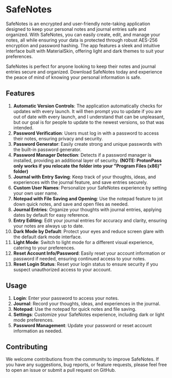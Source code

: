 # SafeNotes

SafeNotes is an encrypted and user-friendly note-taking application designed to keep your personal notes and journal entries safe and organized. With SafeNotes, you can easily create, edit, and manage your notes, all while ensuring your data is protected through robust AES-256 encryption and password hashing. The app features a sleek and intuitive interface built with MaterialSkin, offering light and dark themes to suit your preferences.

SafeNotes is perfect for anyone looking to keep their notes and journal entries secure and organized. Download SafeNotes today and experience the peace of mind of knowing your personal information is safe.

## Features

1. **Automatic Version Controls**: The application automatically checks for updates with every launch. It will then prompt you to update if you are out of date with every launch, and I understand that can be unpleasant, but our goal is for people to update to the newest versions, so that was intended.
2. **Password Verification**: Users must log in with a password to access their notes, ensuring privacy and security.
3. **Password Generator**: Easily create strong and unique passwords with the built-in password generator.
4. **Password Manager Detection**: Detects if a password manager is installed, providing an additional layer of security.
**(NOTE: ProtonPass only works if you relocate the folder into your "Program Files (x86)" folder)**
5. **Journal with Entry Saving**: Keep track of your thoughts, ideas, and experiences with the journal feature, and save entries securely.
6. **Custom User Names**: Personalize your SafeNotes experience by setting your own user name.
7. **Notepad with File Saving and Opening**: Use the notepad feature to jot down quick notes, and save and open files as needed.
8. **Journal Entries**: Organize your thoughts with journal entries, applying dates by default for easy reference.
9. **Entry Editing**: Edit your journal entries for accuracy and clarity, ensuring your notes are always up to date.
10. **Dark Mode by Default**: Protect your eyes and reduce screen glare with the default dark mode interface.
11. **Light Mode**: Switch to light mode for a different visual experience, catering to your preferences.
12. **Reset Account Info/Password**: Easily reset your account information or password if needed, ensuring continued access to your notes.
13. **Reset Login Status**: Reset your login status to ensure security if you suspect unauthorized access to your account.

## Usage

1. **Login**: Enter your password to access your notes.
2. **Journal**: Record your thoughts, ideas, and experiences in the journal.
3. **Notepad**: Use the notepad for quick notes and file saving.
4. **Settings**: Customize your SafeNotes experience, including dark or light mode preferences.
5. **Password Management**: Update your password or reset account information as needed.

## Contributing

We welcome contributions from the community to improve SafeNotes. If you have any suggestions, bug reports, or feature requests, please feel free to open an issue or submit a pull request on GitHub.
